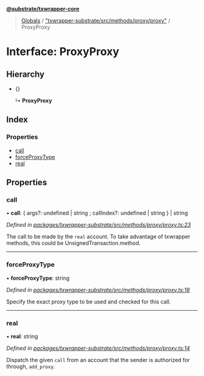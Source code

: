 **[@substrate/txwrapper-core](../README.md)**

> [Globals](../globals.md) / ["txwrapper-substrate/src/methods/proxy/proxy"](../modules/_txwrapper_substrate_src_methods_proxy_proxy_.md) / ProxyProxy

# Interface: ProxyProxy

## Hierarchy

* {}

  ↳ **ProxyProxy**

## Index

### Properties

* [call](_txwrapper_substrate_src_methods_proxy_proxy_.proxyproxy.md#call)
* [forceProxyType](_txwrapper_substrate_src_methods_proxy_proxy_.proxyproxy.md#forceproxytype)
* [real](_txwrapper_substrate_src_methods_proxy_proxy_.proxyproxy.md#real)

## Properties

### call

•  **call**: { args?: undefined \| string ; callIndex?: undefined \| string  } \| string

*Defined in [packages/txwrapper-substrate/src/methods/proxy/proxy.ts:23](https://github.com/paritytech/txwrapper-core/blob/15c9541/packages/txwrapper-substrate/src/methods/proxy/proxy.ts#L23)*

The call to be made by the `real` account.
To take advantage of txwrapper methods, this could be UnsignedTransaction.method.

___

### forceProxyType

•  **forceProxyType**: string

*Defined in [packages/txwrapper-substrate/src/methods/proxy/proxy.ts:18](https://github.com/paritytech/txwrapper-core/blob/15c9541/packages/txwrapper-substrate/src/methods/proxy/proxy.ts#L18)*

Specify the exact proxy type to be used and checked for this call.

___

### real

•  **real**: string

*Defined in [packages/txwrapper-substrate/src/methods/proxy/proxy.ts:14](https://github.com/paritytech/txwrapper-core/blob/15c9541/packages/txwrapper-substrate/src/methods/proxy/proxy.ts#L14)*

Dispatch the given `call` from an account that the sender is authorized for
through, `add_proxy`.
